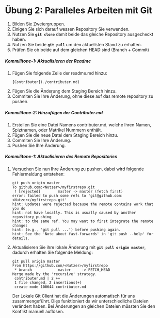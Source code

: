 # Übung 2: Paralleles Arbeiten mit Git

1. Bilden Sie Zweiergruppen. 
2. Einigen Sie sich darauf wessen Repository Sie verwenden.
3. Nutzen Sie **`git clone`** damit beide das gleiche Repository ausgecheckt haben.
4. Nutzen Sie beide **`git pull`** um den aktuellsten Stand zu erhalten.
5. Prüfen Sie ob beide auf dem gleichen HEAD sind (Branch + Commit)

##### Kommilitone-1: Aktualisieren der Readme
1. Fügen Sie folgende Zeile der readme.md hinzu:
    ```
    [Contributer](./contributer.md)
    ```
2. Fügen Sie die Änderung dem Staging Bereich hinzu.
3. Commiten Sie Ihre Änderung, ohne diese auf das remote repository zu pushen.

##### Kommilitone-2: Hinzufügen der Contributer.md
1. Erstellen Sie eine Datei Namens contributer.md, welche Ihren Namen, Spiztnamen, oder Matrikel Nummern enthält.
2. Fügen Sie die neue Datei dem Staging Bereich hinzu.
3. Commiten Sie Ihre Änderung.
4. Pushen Sie Ihre Änderung.

##### Kommilitone-1: Aktualisieren des Remote Repositories
1. Versuchen Sie nun Ihre Änderung zu pushen, dabei wird folgende Fehlermeldung entstehen:

	```
	git push origin master
	To github.com:<Nutzer>/myfirstrepo.git
	 ! [rejected]        master -> master (fetch first)
	error: failed to push some refs to 'git@github.com:<Nutzer>/myfirstrepo.git'
	hint: Updates were rejected because the remote contains work that you do
	hint: not have locally. This is usually caused by another repository pushing
	hint: to the same ref. You may want to first integrate the remote changes
	hint: (e.g., 'git pull ...') before pushing again.
	hint: See the 'Note about fast-forwards' in 'git push --help' for details.
	```

2. Aktualisieren Sie ihre lokale Änderung mit **`git pull origin master`**, dadurch erhalten Sie folgende Meldung:

	```
	git pull origin master
	From https://github.com/<Nutzer>/myfirstrepo
	 * branch            master     -> FETCH_HEAD
	Merge made by the 'recursive' strategy.
	 contributer.md | 2 ++
	 1 file changed, 2 insertions(+)
	 create mode 100644 contributer.md
	```

	Der Lokale Git Client hat die Änderungen automatisch für uns zusammengeführt. Dies funktioniert da wir unterschiedliche Dateien verändert haben. Bei Änderungen an gleichen Dateien müssten Sie den Konflikt manuell auflösen. 


